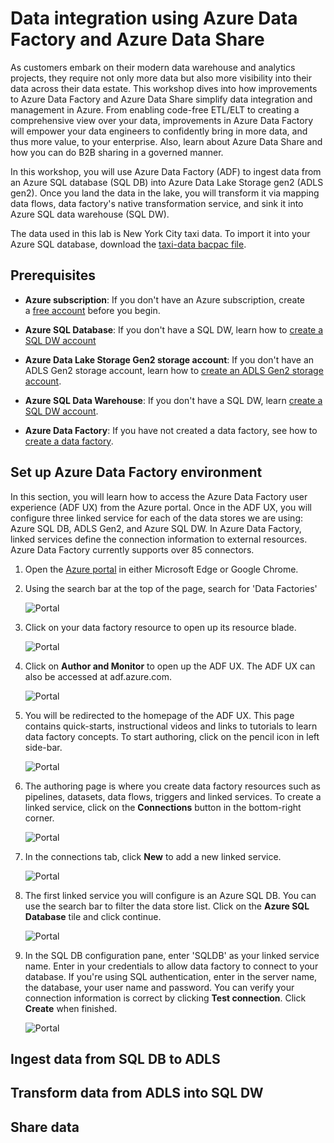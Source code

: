 # Data integration using Azure Data Factory and Azure Data Share

As customers embark on their modern data warehouse and analytics projects, they require not only more data but also more visibility into their data across their data estate. This workshop dives into how improvements to Azure Data Factory and Azure Data Share simplify data integration and management in Azure. From enabling code-free ETL/ELT to creating a comprehensive view over your data, improvements in Azure Data Factory will empower your data engineers to confidently bring in more data, and thus more value, to your enterprise. Also, learn about Azure Data Share and how you can do B2B sharing in a governed manner.

In this workshop, you will use Azure Data Factory (ADF) to ingest data from an Azure SQL database (SQL DB) into Azure Data Lake Storage gen2 (ADLS gen2). Once you land the data in the lake, you will transform it via mapping data flows, data factory's native transformation service, and sink it into Azure SQL data warehouse (SQL DW).

The data used in this lab is New York City taxi data. To import it into your Azure SQL database, download the [taxi-data bacpac file](https://github.com/djpmsft/ADF_Labs/blob/master/sample-data/taxi-data.bacpac).

## Prerequisites

* **Azure subscription**: If you don't have an Azure subscription, create a [free account](https://azure.microsoft.com/free/) before you begin.

* **Azure SQL Database**: If you don't have a SQL DW, learn how to [create a SQL DW account](https://docs.microsoft.com/azure/sql-database/sql-database-single-database-get-started?tabs=azure-portal)

* **Azure Data Lake Storage Gen2 storage account**: If you don't have an ADLS Gen2 storage account, learn how to [create an ADLS Gen2 storage account](https://docs.microsoft.com/azure/storage/blobs/data-lake-storage-quickstart-create-account).

* **Azure SQL Data Warehouse**: If you don't have a SQL DW, learn [create a SQL DW account](https://docs.microsoft.com/azure/sql-data-warehouse/create-data-warehouse-portal).

* **Azure Data Factory**: If you have not created a data factory, see how to [create a data factory](https://docs.microsoft.com/azure/data-factory/quickstart-create-data-factory-portal).

## Set up Azure Data Factory environment

In this section, you will learn how to access the Azure Data Factory user experience (ADF UX) from the Azure portal. Once in the ADF UX, you will configure three linked service for each of the data stores we are using: Azure SQL DB, ADLS Gen2, and Azure SQL DW. In Azure Data Factory, linked services define the connection information to external resources. Azure Data Factory currently supports over 85 connectors.

1. Open the [Azure portal](https://portal.azure.com) in either Microsoft Edge or Google Chrome.
1. Using the search bar at the top of the page, search for 'Data Factories'

    ![Portal](./assets/images/portal1.png)
1. Click on your data factory resource to open up its resource blade.

    ![Portal](./assets/images/portal2.png)
1. Click on **Author and Monitor** to open up the ADF UX. The ADF UX can also be accessed at adf.azure.com.

    ![Portal](./assets/images/portal3.png)
1. You will be redirected to the homepage of the ADF UX. This page contains quick-starts, instructional videos and links to tutorials to learn data factory concepts. To start authoring, click on the pencil icon in left side-bar.

    ![Portal](./assets/images/configure1.png)
1. The authoring page is where you create data factory resources such as pipelines, datasets, data flows, triggers and linked services. To create a linked service, click on the **Connections** button in the bottom-right corner.

    ![Portal](./assets/images/configure2.png)
1. In the connections tab, click **New** to add a new linked service.

    ![Portal](./assets/images/configure3.png)
1. The first linked service you will configure is an Azure SQL DB. You can use the search bar to filter the data store list. Click on the **Azure SQL Database** tile and click continue.

    ![Portal](./assets/images/configure4.png)
1. In the SQL DB configuration pane, enter 'SQLDB' as your linked service name. Enter in your credentials to allow data factory to connect to your database. If you're using SQL authentication, enter in the server name, the database, your user name and password. You can verify your connection information is correct by clicking **Test connection**. Click **Create** when finished.

    ![Portal](./assets/images/configure5.png)

## Ingest data from SQL DB to ADLS



## Transform data from ADLS into SQL DW

## Share data
